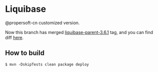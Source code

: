 Liquibase
=========

@propersoft-cn customized version.

Now this branch has merged [liquibase-parent-3.6.1](https://github.com/liquibase/liquibase/tree/liquibase-parent-3.6.1) tag, and you can find diff [here](https://github.com/liquibase/liquibase/compare/liquibase-parent-3.6.1...propersoft-cn:proper-3.6.1).


How to build
------------

```
$ mvn -DskipTests clean package deploy
```
